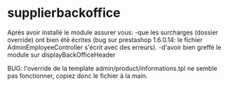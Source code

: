 # supplierbackoffice
Après avoir installé le module assurer vous:
      -que les surcharges (dossier override) ont bien été écrites (bug sur prestashop 1.6.0.14: le fichier AdminEmployeeController s'écrit avec des erreurs).
      -d'avoir bien greffé le module sur displayBackOfficeHeader

BUG: l'override de la template admin/product/informations.tpl ne semble pas fonctionner, copiez donc le fichier à la main.